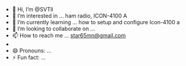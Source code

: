 - 👋 Hi, I’m @SVTll
- 👀 I’m interested in ... ham radio, ICON-4100 A
- 🌱 I’m currently learning ... how to setup and configure Icon-4100 a 
- 💞️ I’m looking to collaborate on ...
- 📫 How to reach me ... star65mn@gmail.com
- 
- 😄 Pronouns: ...
- ⚡ Fun fact: ...

<!---
SVTll/SVTll is a ✨ special ✨ repository because its `README.md` (this file) appears on your GitHub profile.
You can click the Preview link to take a look at your changes.
--->
